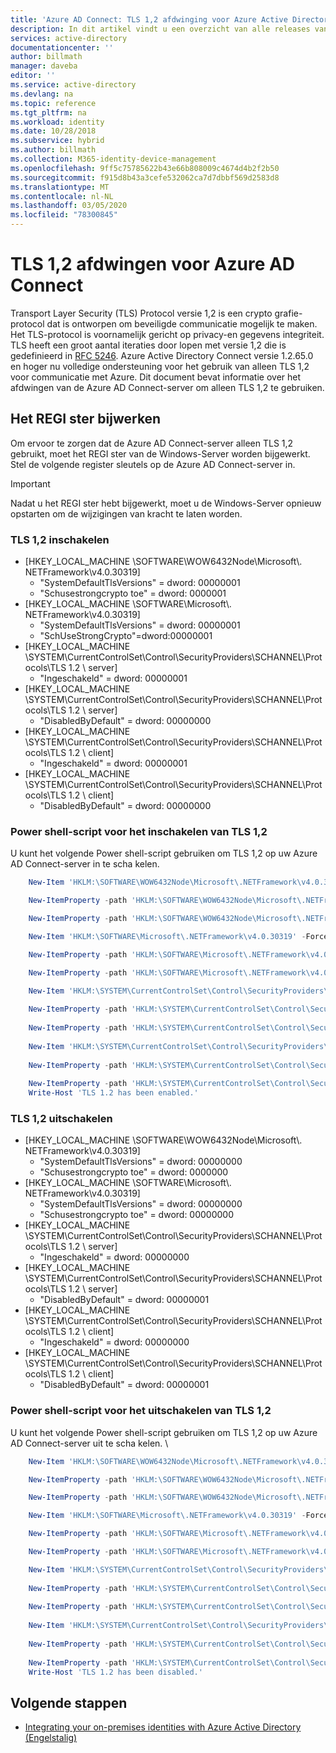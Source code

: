 ```yaml
---
title: 'Azure AD Connect: TLS 1,2 afdwinging voor Azure Active Directory Connect | Microsoft Docs'
description: In dit artikel vindt u een overzicht van alle releases van Azure AD Connect en Azure AD Sync
services: active-directory
documentationcenter: ''
author: billmath
manager: daveba
editor: ''
ms.service: active-directory
ms.devlang: na
ms.topic: reference
ms.tgt_pltfrm: na
ms.workload: identity
ms.date: 10/28/2018
ms.subservice: hybrid
ms.author: billmath
ms.collection: M365-identity-device-management
ms.openlocfilehash: 9ff5c75785622b43e66b808009c4674d4b2f2b50
ms.sourcegitcommit: f915d8b43a3cefe532062ca7d7dbbf569d2583d8
ms.translationtype: MT
ms.contentlocale: nl-NL
ms.lasthandoff: 03/05/2020
ms.locfileid: "78300845"
---
```

# <a name="tls-12-enforcement-for-azure-ad-connect"></a>TLS 1,2 afdwingen voor Azure AD Connect

Transport Layer Security (TLS) Protocol versie 1,2 is een crypto grafie-protocol dat is ontworpen om beveiligde communicatie mogelijk te maken.  Het TLS-protocol is voornamelijk gericht op privacy-en gegevens integriteit.  TLS heeft een groot aantal iteraties door lopen met versie 1,2 die is gedefinieerd in [RFC 5246](https://tools.ietf.org/html/rfc5246).  Azure Active Directory Connect versie 1.2.65.0 en hoger nu volledige ondersteuning voor het gebruik van alleen TLS 1,2 voor communicatie met Azure.  Dit document bevat informatie over het afdwingen van de Azure AD Connect-server om alleen TLS 1,2 te gebruiken.

## <a name="update-the-registry"></a>Het REGI ster bijwerken
Om ervoor te zorgen dat de Azure AD Connect-server alleen TLS 1,2 gebruikt, moet het REGI ster van de Windows-Server worden bijgewerkt.  Stel de volgende register sleutels op de Azure AD Connect-server in.

>[!IMPORTANT]
>Nadat u het REGI ster hebt bijgewerkt, moet u de Windows-Server opnieuw opstarten om de wijzigingen van kracht te laten worden.


### <a name="enable-tls-12"></a>TLS 1,2 inschakelen
- [HKEY_LOCAL_MACHINE \SOFTWARE\WOW6432Node\Microsoft\\. NETFramework\v4.0.30319]
  - "SystemDefaultTlsVersions" = dword: 00000001
  - "Schusestrongcrypto toe" = dword: 0000001
- [HKEY_LOCAL_MACHINE \SOFTWARE\Microsoft\\. NETFramework\v4.0.30319]
  - "SystemDefaultTlsVersions" = dword: 00000001
  - "SchUseStrongCrypto"=dword:00000001
- [HKEY_LOCAL_MACHINE \SYSTEM\CurrentControlSet\Control\SecurityProviders\SCHANNEL\Protocols\TLS 1.2 \ server]
  - "Ingeschakeld" = dword: 00000001
- [HKEY_LOCAL_MACHINE \SYSTEM\CurrentControlSet\Control\SecurityProviders\SCHANNEL\Protocols\TLS 1.2 \ server]
  - "DisabledByDefault" = dword: 00000000 
- [HKEY_LOCAL_MACHINE \SYSTEM\CurrentControlSet\Control\SecurityProviders\SCHANNEL\Protocols\TLS 1.2 \ client]
  - "Ingeschakeld" = dword: 00000001
- [HKEY_LOCAL_MACHINE \SYSTEM\CurrentControlSet\Control\SecurityProviders\SCHANNEL\Protocols\TLS 1.2 \ client]
  - "DisabledByDefault" = dword: 00000000

### <a name="powershell-script-to-enable-tls-12"></a>Power shell-script voor het inschakelen van TLS 1,2
U kunt het volgende Power shell-script gebruiken om TLS 1,2 op uw Azure AD Connect-server in te scha kelen.

```powershell
    New-Item 'HKLM:\SOFTWARE\WOW6432Node\Microsoft\.NETFramework\v4.0.30319' -Force | Out-Null

    New-ItemProperty -path 'HKLM:\SOFTWARE\WOW6432Node\Microsoft\.NETFramework\v4.0.30319' -name 'SystemDefaultTlsVersions' -value '1' -PropertyType 'DWord' -Force | Out-Null

    New-ItemProperty -path 'HKLM:\SOFTWARE\WOW6432Node\Microsoft\.NETFramework\v4.0.30319' -name 'SchUseStrongCrypto' -value '1' -PropertyType 'DWord' -Force | Out-Null

    New-Item 'HKLM:\SOFTWARE\Microsoft\.NETFramework\v4.0.30319' -Force | Out-Null

    New-ItemProperty -path 'HKLM:\SOFTWARE\Microsoft\.NETFramework\v4.0.30319' -name 'SystemDefaultTlsVersions' -value '1' -PropertyType 'DWord' -Force | Out-Null

    New-ItemProperty -path 'HKLM:\SOFTWARE\Microsoft\.NETFramework\v4.0.30319' -name 'SchUseStrongCrypto' -value '1' -PropertyType 'DWord' -Force | Out-Null

    New-Item 'HKLM:\SYSTEM\CurrentControlSet\Control\SecurityProviders\SCHANNEL\Protocols\TLS 1.2\Server' -Force | Out-Null
    
    New-ItemProperty -path 'HKLM:\SYSTEM\CurrentControlSet\Control\SecurityProviders\SCHANNEL\Protocols\TLS 1.2\Server' -name 'Enabled' -value '1' -PropertyType 'DWord' -Force | Out-Null
    
    New-ItemProperty -path 'HKLM:\SYSTEM\CurrentControlSet\Control\SecurityProviders\SCHANNEL\Protocols\TLS 1.2\Server' -name 'DisabledByDefault' -value 0 -PropertyType 'DWord' -Force | Out-Null
    
    New-Item 'HKLM:\SYSTEM\CurrentControlSet\Control\SecurityProviders\SCHANNEL\Protocols\TLS 1.2\Client' -Force | Out-Null
    
    New-ItemProperty -path 'HKLM:\SYSTEM\CurrentControlSet\Control\SecurityProviders\SCHANNEL\Protocols\TLS 1.2\Client' -name 'Enabled' -value '1' -PropertyType 'DWord' -Force | Out-Null
    
    New-ItemProperty -path 'HKLM:\SYSTEM\CurrentControlSet\Control\SecurityProviders\SCHANNEL\Protocols\TLS 1.2\Client' -name 'DisabledByDefault' -value 0 -PropertyType 'DWord' -Force | Out-Null
    Write-Host 'TLS 1.2 has been enabled.'
```

### <a name="disable-tls-12"></a>TLS 1,2 uitschakelen
- [HKEY_LOCAL_MACHINE \SOFTWARE\WOW6432Node\Microsoft\\. NETFramework\v4.0.30319]
  - "SystemDefaultTlsVersions" = dword: 00000000
  - "Schusestrongcrypto toe" = dword: 0000000
- [HKEY_LOCAL_MACHINE \SOFTWARE\Microsoft\\. NETFramework\v4.0.30319]
  - "SystemDefaultTlsVersions" = dword: 00000000
  - "Schusestrongcrypto toe" = dword: 00000000
- [HKEY_LOCAL_MACHINE \SYSTEM\CurrentControlSet\Control\SecurityProviders\SCHANNEL\Protocols\TLS 1.2 \ server]
  - "Ingeschakeld" = dword: 00000000
- [HKEY_LOCAL_MACHINE \SYSTEM\CurrentControlSet\Control\SecurityProviders\SCHANNEL\Protocols\TLS 1.2 \ server]
  - "DisabledByDefault" = dword: 00000001
- [HKEY_LOCAL_MACHINE \SYSTEM\CurrentControlSet\Control\SecurityProviders\SCHANNEL\Protocols\TLS 1.2 \ client]
  - "Ingeschakeld" = dword: 00000000
- [HKEY_LOCAL_MACHINE \SYSTEM\CurrentControlSet\Control\SecurityProviders\SCHANNEL\Protocols\TLS 1.2 \ client]
  - "DisabledByDefault" = dword: 00000001 

### <a name="powershell-script-to-disable-tls-12"></a>Power shell-script voor het uitschakelen van TLS 1,2
U kunt het volgende Power shell-script gebruiken om TLS 1,2 op uw Azure AD Connect-server uit te scha kelen. \

```powershell
    New-Item 'HKLM:\SOFTWARE\WOW6432Node\Microsoft\.NETFramework\v4.0.30319' -Force | Out-Null

    New-ItemProperty -path 'HKLM:\SOFTWARE\WOW6432Node\Microsoft\.NETFramework\v4.0.30319' -name 'SystemDefaultTlsVersions' -value '0' -PropertyType 'DWord' -Force | Out-Null

    New-ItemProperty -path 'HKLM:\SOFTWARE\WOW6432Node\Microsoft\.NETFramework\v4.0.30319' -name 'SchUseStrongCrypto' -value '0' -PropertyType 'DWord' -Force | Out-Null

    New-Item 'HKLM:\SOFTWARE\Microsoft\.NETFramework\v4.0.30319' -Force | Out-Null

    New-ItemProperty -path 'HKLM:\SOFTWARE\Microsoft\.NETFramework\v4.0.30319' -name 'SystemDefaultTlsVersions' -value '0' -PropertyType 'DWord' -Force | Out-Null

    New-ItemProperty -path 'HKLM:\SOFTWARE\Microsoft\.NETFramework\v4.0.30319' -name 'SchUseStrongCrypto' -value '0' -PropertyType 'DWord' -Force | Out-Null

    New-Item 'HKLM:\SYSTEM\CurrentControlSet\Control\SecurityProviders\SCHANNEL\Protocols\TLS 1.2\Server' -Force | Out-Null
    
    New-ItemProperty -path 'HKLM:\SYSTEM\CurrentControlSet\Control\SecurityProviders\SCHANNEL\Protocols\TLS 1.2\Server' -name 'Enabled' -value '0' -PropertyType 'DWord' -Force | Out-Null
    
    New-ItemProperty -path 'HKLM:\SYSTEM\CurrentControlSet\Control\SecurityProviders\SCHANNEL\Protocols\TLS 1.2\Server' -name 'DisabledByDefault' -value 1 -PropertyType 'DWord' -Force | Out-Null
    
    New-Item 'HKLM:\SYSTEM\CurrentControlSet\Control\SecurityProviders\SCHANNEL\Protocols\TLS 1.2\Client' -Force | Out-Null
    
    New-ItemProperty -path 'HKLM:\SYSTEM\CurrentControlSet\Control\SecurityProviders\SCHANNEL\Protocols\TLS 1.2\Client' -name 'Enabled' -value '0' -PropertyType 'DWord' -Force | Out-Null
    
    New-ItemProperty -path 'HKLM:\SYSTEM\CurrentControlSet\Control\SecurityProviders\SCHANNEL\Protocols\TLS 1.2\Client' -name 'DisabledByDefault' -value 1 -PropertyType 'DWord' -Force | Out-Null
    Write-Host 'TLS 1.2 has been disabled.'
```

## <a name="next-steps"></a>Volgende stappen
* [Integrating your on-premises identities with Azure Active Directory (Engelstalig)](whatis-hybrid-identity.md)
